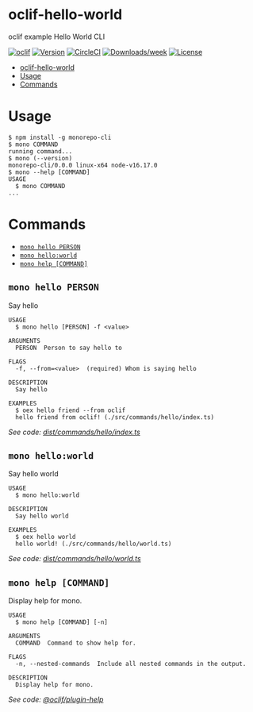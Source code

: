 # oclif-hello-world

oclif example Hello World CLI

[![oclif](https://img.shields.io/badge/cli-oclif-brightgreen.svg)](https://oclif.io)
[![Version](https://img.shields.io/npm/v/oclif-hello-world.svg)](https://npmjs.org/package/oclif-hello-world)
[![CircleCI](https://circleci.com/gh/oclif/hello-world/tree/main.svg?style=shield)](https://circleci.com/gh/oclif/hello-world/tree/main)
[![Downloads/week](https://img.shields.io/npm/dw/oclif-hello-world.svg)](https://npmjs.org/package/oclif-hello-world)
[![License](https://img.shields.io/npm/l/oclif-hello-world.svg)](https://github.com/oclif/hello-world/blob/main/package.json)

<!-- toc -->

- [oclif-hello-world](#oclif-hello-world)
- [Usage](#usage)
- [Commands](#commands)
<!-- tocstop -->

# Usage

<!-- usage -->

```sh-session
$ npm install -g monorepo-cli
$ mono COMMAND
running command...
$ mono (--version)
monorepo-cli/0.0.0 linux-x64 node-v16.17.0
$ mono --help [COMMAND]
USAGE
  $ mono COMMAND
...
```

<!-- usagestop -->

# Commands

<!-- commands -->

- [`mono hello PERSON`](#mono-hello-person)
- [`mono hello:world`](#mono-helloworld)
- [`mono help [COMMAND]`](#mono-help-command)

## `mono hello PERSON`

Say hello

```
USAGE
  $ mono hello [PERSON] -f <value>

ARGUMENTS
  PERSON  Person to say hello to

FLAGS
  -f, --from=<value>  (required) Whom is saying hello

DESCRIPTION
  Say hello

EXAMPLES
  $ oex hello friend --from oclif
  hello friend from oclif! (./src/commands/hello/index.ts)
```

_See code: [dist/commands/hello/index.ts](https://github.com/willwill96/mono-repo-tools/blob/v0.0.0/dist/commands/hello/index.ts)_

## `mono hello:world`

Say hello world

```
USAGE
  $ mono hello:world

DESCRIPTION
  Say hello world

EXAMPLES
  $ oex hello world
  hello world! (./src/commands/hello/world.ts)
```

_See code: [dist/commands/hello/world.ts](https://github.com/willwill96/mono-repo-tools/blob/v0.0.0/dist/commands/hello/world.ts)_

## `mono help [COMMAND]`

Display help for mono.

```
USAGE
  $ mono help [COMMAND] [-n]

ARGUMENTS
  COMMAND  Command to show help for.

FLAGS
  -n, --nested-commands  Include all nested commands in the output.

DESCRIPTION
  Display help for mono.
```

_See code: [@oclif/plugin-help](https://github.com/oclif/plugin-help/blob/v5.1.12/src/commands/help.ts)_

<!-- commandsstop -->
